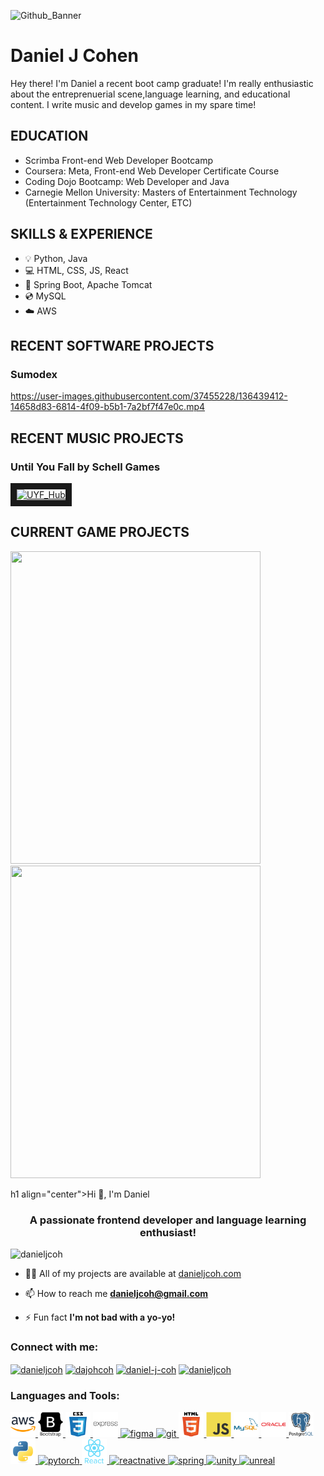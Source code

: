 ![Github_Banner](https://user-images.githubusercontent.com/37455228/136441942-eb62cf27-79f4-457b-ba2e-35d8c9587947.jpg)

# Daniel J Cohen

Hey there! I'm Daniel a recent boot camp graduate! I'm really enthusiastic about the entreprenuerial scene,language learning, and educational content. I write music and develop games in my spare time!

## EDUCATION
* Scrimba Front-end Web Developer Bootcamp
* Coursera: Meta, Front-end Web Developer Certificate Course
* Coding Dojo Bootcamp: Web Developer and Java
* Carnegie Mellon University: Masters of Entertainment Technology (Entertainment Technology Center, ETC)

## SKILLS & EXPERIENCE
* 💡 Python, Java
* 💻 HTML, CSS, JS, React
* 🔮 Spring Boot, Apache Tomcat
* 💿 MySQL
* ☁️ AWS

## RECENT SOFTWARE PROJECTS
### Sumodex
https://user-images.githubusercontent.com/37455228/136439412-14658d83-6814-4f09-b5b1-7a2bf7f47e0c.mp4

## RECENT MUSIC PROJECTS
### Until You Fall by Schell Games
<a href="https://youtube.com/playlist?list=PLINVNan6DCzrkN1XMp4iTJpCDVpLmRVOl
" target="_blank">
  <img src="https://user-images.githubusercontent.com/37455228/136443470-3091810a-bef9-4e92-ac73-18410a1aac6b.png" alt="UYF_Hub" width="700" height="500" border="10" /></a> 


## CURRENT GAME PROJECTS
<p float="left">
  <img src="https://user-images.githubusercontent.com/37455228/136439834-2a72e264-2e7e-48ee-9b66-7501f8f8dc1d.PNG" width="400" height="500"/>
  <img src="https://user-images.githubusercontent.com/37455228/136440578-80981ff2-0681-4efc-8ab1-5afb077d5d90.png" width="400" height="500"/> 
</p>

h1 align="center">Hi 👋, I'm Daniel</h1>
<h3 align="center">A passionate frontend developer and language learning enthusiast!</h3>

<p align="left"> <img src="https://komarev.com/ghpvc/?username=danieljcoh&label=Profile%20views&color=0e75b6&style=flat" alt="danieljcoh" /> </p>

- 👨‍💻 All of my projects are available at [danieljcoh.com](danieljcoh.com)

- 📫 How to reach me **danieljcoh@gmail.com**

- ⚡ Fun fact **I'm not bad with a yo-yo!**

<h3 align="left">Connect with me:</h3>
<p align="left">
<a href="https://codepen.io/danieljcoh" target="blank"><img align="center" src="https://raw.githubusercontent.com/rahuldkjain/github-profile-readme-generator/master/src/images/icons/Social/codepen.svg" alt="danieljcoh" height="30" width="40" /></a>
<a href="https://twitter.com/dajohcoh" target="blank"><img align="center" src="https://raw.githubusercontent.com/rahuldkjain/github-profile-readme-generator/master/src/images/icons/Social/twitter.svg" alt="dajohcoh" height="30" width="40" /></a>
<a href="https://linkedin.com/in/daniel-j-coh" target="blank"><img align="center" src="https://raw.githubusercontent.com/rahuldkjain/github-profile-readme-generator/master/src/images/icons/Social/linked-in-alt.svg" alt="daniel-j-coh" height="30" width="40" /></a>
<a href="https://www.leetcode.com/danieljcoh" target="blank"><img align="center" src="https://raw.githubusercontent.com/rahuldkjain/github-profile-readme-generator/master/src/images/icons/Social/leet-code.svg" alt="danieljcoh" height="30" width="40" /></a>
</p>

<h3 align="left">Languages and Tools:</h3>
<p align="left"> <a href="https://aws.amazon.com" target="_blank" rel="noreferrer"> <img src="https://raw.githubusercontent.com/devicons/devicon/master/icons/amazonwebservices/amazonwebservices-original-wordmark.svg" alt="aws" width="40" height="40"/> </a> <a href="https://getbootstrap.com" target="_blank" rel="noreferrer"> <img src="https://raw.githubusercontent.com/devicons/devicon/master/icons/bootstrap/bootstrap-plain-wordmark.svg" alt="bootstrap" width="40" height="40"/> </a> <a href="https://www.w3schools.com/css/" target="_blank" rel="noreferrer"> <img src="https://raw.githubusercontent.com/devicons/devicon/master/icons/css3/css3-original-wordmark.svg" alt="css3" width="40" height="40"/> </a> <a href="https://expressjs.com" target="_blank" rel="noreferrer"> <img src="https://raw.githubusercontent.com/devicons/devicon/master/icons/express/express-original-wordmark.svg" alt="express" width="40" height="40"/> </a> <a href="https://www.figma.com/" target="_blank" rel="noreferrer"> <img src="https://www.vectorlogo.zone/logos/figma/figma-icon.svg" alt="figma" width="40" height="40"/> </a> <a href="https://git-scm.com/" target="_blank" rel="noreferrer"> <img src="https://www.vectorlogo.zone/logos/git-scm/git-scm-icon.svg" alt="git" width="40" height="40"/> </a> <a href="https://www.w3.org/html/" target="_blank" rel="noreferrer"> <img src="https://raw.githubusercontent.com/devicons/devicon/master/icons/html5/html5-original-wordmark.svg" alt="html5" width="40" height="40"/> </a> <a href="https://developer.mozilla.org/en-US/docs/Web/JavaScript" target="_blank" rel="noreferrer"> <img src="https://raw.githubusercontent.com/devicons/devicon/master/icons/javascript/javascript-original.svg" alt="javascript" width="40" height="40"/> </a> <a href="https://www.mysql.com/" target="_blank" rel="noreferrer"> <img src="https://raw.githubusercontent.com/devicons/devicon/master/icons/mysql/mysql-original-wordmark.svg" alt="mysql" width="40" height="40"/> </a> <a href="https://www.oracle.com/" target="_blank" rel="noreferrer"> <img src="https://raw.githubusercontent.com/devicons/devicon/master/icons/oracle/oracle-original.svg" alt="oracle" width="40" height="40"/> </a> <a href="https://www.postgresql.org" target="_blank" rel="noreferrer"> <img src="https://raw.githubusercontent.com/devicons/devicon/master/icons/postgresql/postgresql-original-wordmark.svg" alt="postgresql" width="40" height="40"/> </a> <a href="https://www.python.org" target="_blank" rel="noreferrer"> <img src="https://raw.githubusercontent.com/devicons/devicon/master/icons/python/python-original.svg" alt="python" width="40" height="40"/> </a> <a href="https://pytorch.org/" target="_blank" rel="noreferrer"> <img src="https://www.vectorlogo.zone/logos/pytorch/pytorch-icon.svg" alt="pytorch" width="40" height="40"/> </a> <a href="https://reactjs.org/" target="_blank" rel="noreferrer"> <img src="https://raw.githubusercontent.com/devicons/devicon/master/icons/react/react-original-wordmark.svg" alt="react" width="40" height="40"/> </a> <a href="https://reactnative.dev/" target="_blank" rel="noreferrer"> <img src="https://reactnative.dev/img/header_logo.svg" alt="reactnative" width="40" height="40"/> </a> <a href="https://spring.io/" target="_blank" rel="noreferrer"> <img src="https://www.vectorlogo.zone/logos/springio/springio-icon.svg" alt="spring" width="40" height="40"/> </a> <a href="https://unity.com/" target="_blank" rel="noreferrer"> <img src="https://www.vectorlogo.zone/logos/unity3d/unity3d-icon.svg" alt="unity" width="40" height="40"/> </a> <a href="https://unrealengine.com/" target="_blank" rel="noreferrer"> <img src="https://raw.githubusercontent.com/kenangundogan/fontisto/036b7eca71aab1bef8e6a0518f7329f13ed62f6b/icons/svg/brand/unreal-engine.svg" alt="unreal" width="40" height="40"/> </a> </p>


<!--
**danieljcoh/danieljcoh** is a ✨ _special_ ✨ repository because its `README.md` (this file) appears on your GitHub profile.

Here are some ideas to get you started:

- 🔭 I’m currently working on ...
- 🌱 I’m currently learning ...
- 👯 I’m looking to collaborate on ...
- 🤔 I’m looking for help with ...
- 💬 Ask me about ...
- 📫 How to reach me: ...
- 😄 Pronouns: ...
- ⚡ Fun fact: ...
-->
